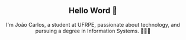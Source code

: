 <div id="header" align="center">
  <h2> Hello Word 👋</h2>
</div>

<p align="center">I'm João Carlos, a student at UFRPE, passionate about technology, and pursuing a degree in Information Systems. 🚀🇧🇷</p>

